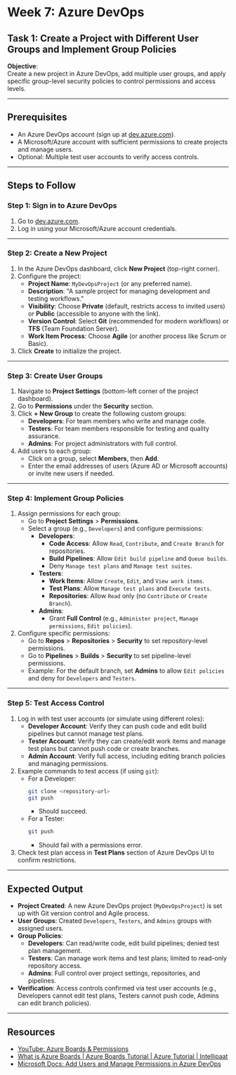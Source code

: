# Week 7: Azure DevOps
## Task 1: Create a Project with Different User Groups and Implement Group Policies

**Objective**:  
Create a new project in Azure DevOps, add multiple user groups, and apply specific group-level security policies to control permissions and access levels.

---

## Prerequisites
- An Azure DevOps account (sign up at [dev.azure.com](https://dev.azure.com)).
- A Microsoft/Azure account with sufficient permissions to create projects and manage users.
- Optional: Multiple test user accounts to verify access controls.

---

## Steps to Follow

### Step 1: Sign in to Azure DevOps
1. Go to [dev.azure.com](https://dev.azure.com).
2. Log in using your Microsoft/Azure account credentials.

---

### Step 2: Create a New Project
1. In the Azure DevOps dashboard, click **New Project** (top-right corner).
2. Configure the project:
   - **Project Name**: `MyDevOpsProject` (or any preferred name).
   - **Description**: "A sample project for managing development and testing workflows."
   - **Visibility**: Choose **Private** (default, restricts access to invited users) or **Public** (accessible to anyone with the link).
   - **Version Control**: Select **Git** (recommended for modern workflows) or **TFS** (Team Foundation Server).
   - **Work Item Process**: Choose **Agile** (or another process like Scrum or Basic).
3. Click **Create** to initialize the project.

---

### Step 3: Create User Groups
1. Navigate to **Project Settings** (bottom-left corner of the project dashboard).
2. Go to **Permissions** under the **Security** section.
3. Click **+ New Group** to create the following custom groups:
   - **Developers**: For team members who write and manage code.
   - **Testers**: For team members responsible for testing and quality assurance.
   - **Admins**: For project administrators with full control.
4. Add users to each group:
   - Click on a group, select **Members**, then **Add**.
   - Enter the email addresses of users (Azure AD or Microsoft accounts) or invite new users if needed.

---

### Step 4: Implement Group Policies
1. Assign permissions for each group:
   - Go to **Project Settings** > **Permissions**.
   - Select a group (e.g., `Developers`) and configure permissions:
     - **Developers**:
       - **Code Access**: Allow `Read`, `Contribute`, and `Create Branch` for repositories.
       - **Build Pipelines**: Allow `Edit build pipeline` and `Queue builds`.
       - Deny `Manage test plans` and `Manage test suites`.
     - **Testers**:
       - **Work Items**: Allow `Create`, `Edit`, and `View work items`.
       - **Test Plans**: Allow `Manage test plans` and `Execute tests`.
       - **Repositories**: Allow `Read` only (no `Contribute` or `Create Branch`).
     - **Admins**:
       - Grant **Full Control** (e.g., `Administer project`, `Manage permissions`, `Edit policies`).
2. Configure specific permissions:
   - Go to **Repos** > **Repositories** > **Security** to set repository-level permissions.
   - Go to **Pipelines** > **Builds** > **Security** to set pipeline-level permissions.
   - Example: For the default branch, set **Admins** to allow `Edit policies` and deny for `Developers` and `Testers`.

---

### Step 5: Test Access Control
1. Log in with test user accounts (or simulate using different roles):
   - **Developer Account**: Verify they can push code and edit build pipelines but cannot manage test plans.
   - **Tester Account**: Verify they can create/edit work items and manage test plans but cannot push code or create branches.
   - **Admin Account**: Verify full access, including editing branch policies and managing permissions.
2. Example commands to test access (if using `git`):
   - For a Developer:
     ```bash
     git clone <repository-url>
     git push
     ```
     - Should succeed.
   - For a Tester:
     ```bash
     git push
     ```
     - Should fail with a permissions error.
3. Check test plan access in **Test Plans** section of Azure DevOps UI to confirm restrictions.

---

## Expected Output
- **Project Created**: A new Azure DevOps project (`MyDevOpsProject`) is set up with Git version control and Agile process.
- **User Groups**: Created `Developers`, `Testers`, and `Admins` groups with assigned users.
- **Group Policies**:
  - **Developers**: Can read/write code, edit build pipelines; denied test plan management.
  - **Testers**: Can manage work items and test plans; limited to read-only repository access.
  - **Admins**: Full control over project settings, repositories, and pipelines.
- **Verification**: Access controls confirmed via test user accounts (e.g., Developers cannot edit test plans, Testers cannot push code, Admins can edit branch policies).

---

## Resources
- [YouTube: Azure Boards & Permissions](https://www.youtube.com/results?search_query=azure+boards+permissions)
- [What is Azure Boards | Azure Boards Tutorial | Azure Tutorial | Intellipaat
](https://www.youtube.com/watch?v=4ah5Tuj0i4s)
- [Microsoft Docs: Add Users and Manage Permissions in Azure DevOps](https://learn.microsoft.com/azure/devops/organizations/security/permissions?view=azure-devops)
